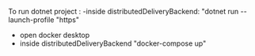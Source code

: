 To run dotnet project :
  -inside distributedDeliveryBackend: "dotnet run --launch-profile "https" 
  - open docker desktop
  - inside distributedDeliveryBackend "docker-compose up"
